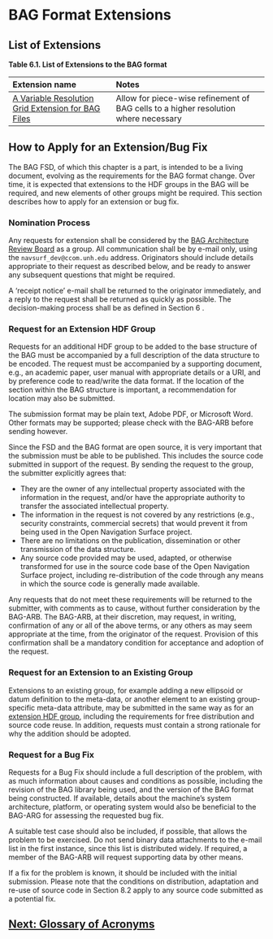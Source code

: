 # BAG Format Extensions

## List of Extensions

**Table 6.1. List of Extensions to the BAG format**

| Extension name                                                                | Notes                                                                               |
|:------------------------------------------------------------------------------|:------------------------------------------------------------------------------------|
| [A Variable Resolution Grid Extension for BAG Files](FSD-Extension-VRGrid.md) | Allow for piece-wise refinement of BAG cells to a higher resolution where necessary |


## How to Apply for an Extension/Bug Fix

The BAG FSD, of which this chapter is a part, is intended to be a living document, evolving as the requirements for the BAG format change. Over time, it is expected that extensions to the HDF groups in the BAG will be required, and new elements of other groups might be required. This section describes how to apply for an extension or bug fix.

### Nomination Process

Any requests for extension shall be considered by the [BAG Architecture Review Board](FSD-BAGARB.md) as a group.  All communication shall be by e-mail only, using the ``navsurf_dev@ccom.unh.edu`` address. Originators should include details appropriate to their request as described below, and be ready to answer any subsequent questions that might be required.

A ‘receipt notice’ e-mail shall be returned to the originator immediately, and a reply to the request shall be returned as quickly as possible. The decision-making process shall be as defined in Section 6 .

### Request for an Extension HDF Group

Requests for an additional HDF group to be added to the base structure of the BAG must be accompanied by a full description of the data structure to be encoded. The request must be accompanied by a supporting document, e.g., an academic paper, user manual with appropriate details or a URI, and by preference code to read/write the data format. If the location of the section within the BAG structure is important, a recommendation for location may also be submitted.

The submission format may be plain text, Adobe PDF, or Microsoft Word. Other formats may be supported; please check with the BAG-ARB before sending however.

Since the FSD and the BAG format are open source, it is very important that the submission must be able to be published. This includes the source code submitted in support of the request. By sending the request to the group, the submitter explicitly agrees that:

*    They are the owner of any intellectual property associated with the information in the request, and/or have the appropriate authority to transfer the associated intellectual property.
*    The information in the request is not covered by any restrictions (e.g., security constraints, commercial secrets) that would prevent it from being used in the Open Navigation Surface project.
*    There are no limitations on the publication, dissemination or other transmission of the data structure.
*    Any source code provided may be used, adapted, or otherwise transformed for use in the source code base of the Open Navigation Surface project, including re-distribution of the code through any means in which the source code is generally made available.

Any requests that do not meet these requirements will be returned to the submitter, with comments as to cause, without further consideration by the BAG-ARB. The BAG-ARB, at their discretion, may request, in writing, confirmation of any or all of the above terms, or any others as may seem appropriate at the time, from the originator of the request. Provision of this confirmation shall be a mandatory condition for acceptance and adoption of the request.

### Request for an Extension to an Existing Group

Extensions to an existing group, for example adding a new ellipsoid or datum definition to the meta-data, or another element to an existing group-specific meta-data attribute, may be submitted in the same way as for an [extension HDF group](FSD-Extensions.md#request-for-an-extension-hdf-group), including the requirements for free distribution and source code reuse. In addition, requests must contain a strong rationale for why the addition should be adopted.

### Request for a Bug Fix

Requests for a Bug Fix should include a full description of the problem, with as much information about causes and conditions as possible, including the revision of the BAG library being used, and the version of the BAG format being constructed. If available, details about the machine’s system architecture, platform, or operating system would also be beneficial to the BAG-ARG for assessing the requested bug fix.

A suitable test case should also be included, if possible, that allows the problem to be exercised. Do not send binary data attachments to the e-mail list in the first instance, since this list is distributed widely. If required, a member of the BAG-ARB will request supporting data by other means.

If a fix for the problem is known, it should be included with the initial submission. Please note that the conditions on distribution, adaptation and re-use of source code in Section 8.2 apply to any source code submitted as a potential fix.

## [Next: Glossary of Acronyms](FSD-Glossary.md)